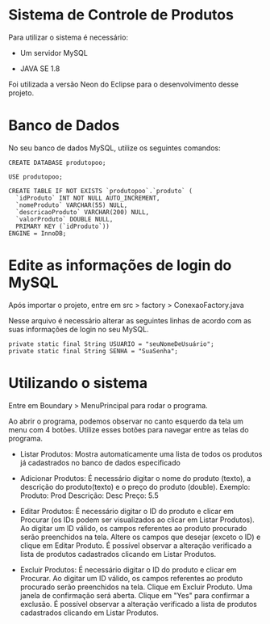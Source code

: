 # Sistema de Controle de Produtos

Para utilizar o sistema é necessário:

- Um servidor MySQL

- JAVA SE 1.8

Foi utilizada a versão Neon do Eclipse para o desenvolvimento desse projeto.

# Banco de Dados

No seu banco de dados MySQL, utilize os seguintes comandos:
```
CREATE DATABASE produtopoo;

USE produtopoo;

CREATE TABLE IF NOT EXISTS `produtopoo`.`produto` (
  `idProduto` INT NOT NULL AUTO_INCREMENT,
  `nomeProduto` VARCHAR(55) NULL,
  `descricaoProduto` VARCHAR(200) NULL,
  `valorProduto` DOUBLE NULL,
  PRIMARY KEY (`idProduto`))
ENGINE = InnoDB;
```

# Edite as informações de login do MySQL

Após importar o projeto, entre em src > factory > ConexaoFactory.java

Nesse arquivo é necessário alterar as seguintes linhas de acordo com as suas informações de login no seu MySQL.
```
private static final String USUARIO = "seuNomeDeUsuário";
private static final String SENHA = "SuaSenha";
```

# Utilizando o sistema

Entre em Boundary > MenuPrincipal para rodar o programa.
	
Ao abrir o programa, podemos observar no canto esquerdo da tela um menu com 4 botões. 
Utilize esses botões para navegar entre as telas do programa.
	
- Listar Produtos: 
	Mostra automaticamente uma lista de todos os produtos já cadastrados no banco de dados especificado
	
- Adicionar Produtos: É necessário digitar o nome do produto (texto), a descrição do produto(texto) e o preço do produto (double).
	Exemplo: Produto: Prod
	 Descrição: Desc
	 Preço: 5.5
				 
- Editar Produtos:
	É necessário digitar o ID do produto e clicar em Procurar (os IDs podem ser visualizados ao clicar em Listar Produtos).
	Ao digitar um ID válido, os campos referentes ao produto procurado serão preenchidos na tela.
	Altere os campos que desejar (exceto o ID) e clique em Editar Produto.
	É possível observar a alteração verificado a lista de produtos cadastrados clicando em Listar Produtos.
					   
- Excluir Produtos:
	É necessário digitar o ID do produto e clicar em Procurar.
	Ao digitar um ID válido, os campos referentes ao produto procurado serão preenchidos na tela.
	Clique em Excluir Produto.
	Uma janela de confirmação será aberta. Clique em "Yes" para confirmar a exclusão.
	É possível observar a alteração verificado a lista de produtos cadastrados clicando em Listar Produtos.					   

